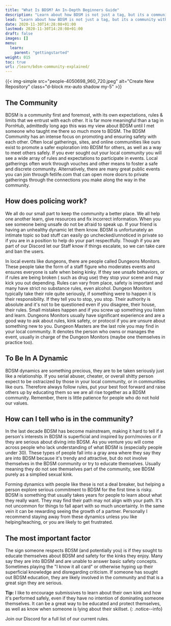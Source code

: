```yaml
---
title: "What Is BDSM? An In-Depth Beginners Guide"
description: "Learn about how BDSM is not just a tag, but its a community with tons of great people. Learn how to navigate the hidden world of BDSM"
lead: "Learn about how BDSM is not just a tag, but its a community with tons of great people. Learn how to navigate the hidden world of BDSM"
date: 2020-11-30T14:28:08+01:00
lastmod: 2020-11-30T14:28:08+01:00
draft: false
images: []
menu:
  learn:
    parent: "gettingstarted"
weight: 015
toc: true
url: /learn/bdsm-community-explained/
---
```


{{< img-simple src="people-4050698_960_720.jpeg" alt="Create New Repository" class="d-block mx-auto shadow my-5" >}}

## The Community

BDSM is a community first and foremost, with its own expectations, rules & limits that we entrust with each other. It is far more meaningful than a tag in PornHub, admittedly long ago this was my view about BDSM until I met someone who taught me there so much more to BDSM. The BDSM Community has an intense focus on promoting and ensuring safety with each other. Often local gatherings, sites, and online communities like ours exist to promote a safer exploration into BDSM for others, as well as a way to meet others safely. If you ever sought out your local community you will see a wide array of rules and expectations to participate in events. Local gatherings often work through vouches and other means to foster a safe and discrete community. Alternatively, there are many great public events you can join through fetlife.com that can open more doors to private gatherings through the connections you make along the way in the community.

## How does policing work?

We all do our small part to keep the community a better place. We all help one another learn, give resources and fix incorrect information. When you see someone being unsafe do not be afraid to speak up. If your friend is having an unhealthy dynamic let them know. BDSM is unfortunately an intimate topic so bad stuff can easily go unchecked/unnoticed in private so if you are in a position to help do your part respectfully. Though if you are part of our Discord let our Staff know if things escalate, so we can take care and ban the users.

In local events like dungeons, there are people called Dungeons Monitors. These people take the form of a staff figure who moderates events and ensures everyone is safe when being kinky. If they see unsafe behaviors, or if rules are being broken ( such as drug use) they stop your scene and may kick you out depending. Rules can vary from place, safety is important and many have strict no substance rules, even alcohol. Dungeon Monitors typically take their role quite seriously, if something were to happen it is their responsibility. If they tell you to stop, you stop. Their authority is absolute and it's not to be questioned even if you disagree, their house, their rules. Small mistakes happen and if you screw up something you listen and learn. Dungeons Monitors usually have significant experience and are a good way to ask about rules, kink safety, or protocol if you are unsure about something new to you. Dungeon Masters are the last role you may find in your local community. It denotes the person who owns or manages the event, usually in charge of the Dungeon Monitors (maybe one themselves in practice too).

## To Be In A Dynamic

BDSM dynamics are something precious, they are to be taken seriously just like a relationship. If you serial abuser, cheater, or overall shitty person expect to be ostracized by those in your local community, or in communities like ours. Therefore always follow rules, put your best foot forward and raise others up by educating them so we are all rise together as a BDSM community. Remember, there is little patience for people who do not hold our values.

## How can I tell who is in the community?

In the last decade BDSM has become mainstream, making it hard to tell if a person's interests in BDSM is superficial and inspired by porn/movies or if they are serious about diving into BDSM. As you venture you will come across people who lack understanding of what BDSM is (especially people under 30). These types of people fall into a gray area where they say they are into BDSM because it's trendy and attractive, but do not involve themselves in the BDSM community or try to educate themselves. Usually meaning they do not see themselves part of the community, see BDSM purely as a simplied sexual kink.

Forming dynamics with people like these is not a deal breaker, but helping a person explore serious commitment to BDSM for the first time is risky. BDSM is something that usually takes years for people to learn about what they really want. They may find their path may not align with your path. It's not uncommon for things to fall apart with so much uncertainty. In the same vein it can be rewarding seeing the growth of a partner. Personally I recommend staying away from these dynamics unless you like helping/teaching, or you are likely to get frustrated.

## The most important factor

The sign someone respects BDSM (and potentially you) is if they sought to educate themselves about BDSM and safety for the kinks they enjoy. Many say they are into BDSM and are unable to answer basic safety concepts. Sometimes playing the "I know it all card" or otherwise hyping up their superficial knowledge and disregarding criticism. If someone has sought out BDSM education, they are likely involved in the community and that is a great sign they are serious.

**Tip:** I like to encourage submissives to learn about their own kink and how it's performed safely, even if they have no intention of dominating someone themselves. It can be a great way to be educated and protect themselves, as well as know when someone is lying about their skillset.
{: .notice--info}

Join our Discord for a full list of our current rules.
